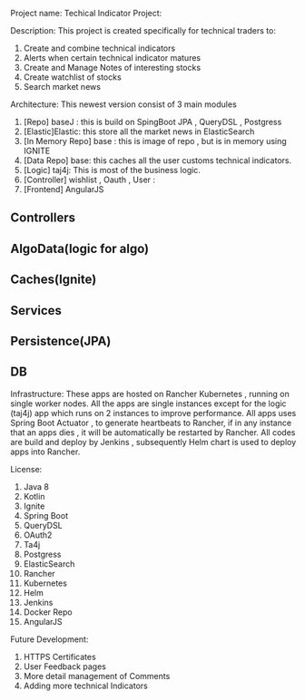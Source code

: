 
Project name: 
Techical Indicator Project:

Description: 
This project is created specifically for technical traders to:
1.	Create and combine technical indicators
2.	Alerts when certain technical indicator matures
3.	Create and Manage Notes of interesting stocks
4.	Create watchlist of stocks
5.	Search market news

Architecture:
This newest version consist of 3 main modules
1.	[Repo] baseJ : this is build on SpingBoot JPA , QueryDSL , Postgress
2.	[Elastic]Elastic: this store all the market news in ElasticSearch
3.	[In Memory Repo] base : this is image of repo , but is in memory using IGNITE
4.	[Data Repo] base: this caches all the user customs technical indicators.
5.	[Logic] taj4j: This is most of the business logic.
6.	[Controller] wishlist , Oauth , User :  
7.	[Frontend] AngularJS

Controllers
-------------
AlgoData(logic for algo)
------------
Caches(Ignite)
------------
Services
-------------
Persistence(JPA)
---------------
DB
--------------

Infrastructure:
These apps are hosted on Rancher Kubernetes , running on single worker nodes. All the apps are single instances except for the logic (taj4j) app which runs on 2 instances to improve performance.
All apps uses Spring Boot Actuator , to generate heartbeats to Rancher, if in any instance that an apps dies , it will be automatically be restarted by Rancher.
All codes are build and deploy by Jenkins , subsequently Helm chart is used to deploy apps into Rancher.

License:
1.	Java 8
2.	Kotlin
3.	Ignite
4.	Spring Boot
5.	QueryDSL
6.	OAuth2
7.	Ta4j
8.	Postgress
9.	ElasticSearch
10.	Rancher
11.	Kubernetes
12.	Helm
13.	Jenkins
14.	Docker Repo
15.	AngularJS

Future Development:
1.	HTTPS Certificates
2.	User Feedback pages
3.	More detail management of Comments
4.	Adding more technical Indicators
